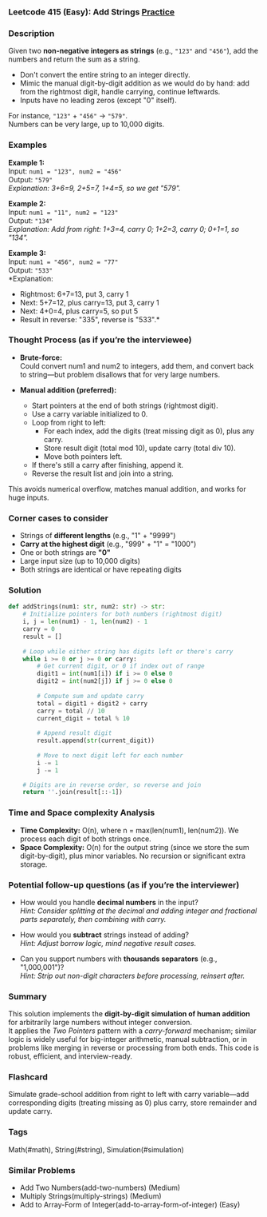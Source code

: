 ### Leetcode 415 (Easy): Add Strings [Practice](https://leetcode.com/problems/add-strings)

### Description  
Given two **non-negative integers as strings** (e.g., `"123"` and `"456"`), add the numbers and return the sum as a string.  
- Don't convert the entire string to an integer directly.  
- Mimic the manual digit-by-digit addition as we would do by hand: add from the rightmost digit, handle carrying, continue leftwards.  
- Inputs have no leading zeros (except "0" itself).

For instance, `"123"` + `"456"` → `"579"`.  
Numbers can be very large, up to 10,000 digits.

### Examples  

**Example 1:**  
Input: `num1 = "123", num2 = "456"`  
Output: `"579"`  
*Explanation: 3+6=9, 2+5=7, 1+4=5, so we get "579".*

**Example 2:**  
Input: `num1 = "11", num2 = "123"`  
Output: `"134"`  
*Explanation: Add from right: 1+3=4, carry 0; 1+2=3, carry 0; 0+1=1, so "134".*

**Example 3:**  
Input: `num1 = "456", num2 = "77"`  
Output: `"533"`  
*Explanation:  
   - Rightmost: 6+7=13, put 3, carry 1  
   - Next: 5+7=12, plus carry=13, put 3, carry 1  
   - Next: 4+0=4, plus carry=5, so put 5  
   - Result in reverse: "335", reverse is "533".*

### Thought Process (as if you’re the interviewee)  
- **Brute-force:**  
  Could convert num1 and num2 to integers, add them, and convert back to string—but problem disallows that for very large numbers.

- **Manual addition (preferred):**  
  - Start pointers at the end of both strings (rightmost digit).
  - Use a carry variable initialized to 0.
  - Loop from right to left:
    - For each index, add the digits (treat missing digit as 0), plus any carry.
    - Store result digit (total mod 10), update carry (total div 10).
    - Move both pointers left.
  - If there's still a carry after finishing, append it.
  - Reverse the result list and join into a string.

This avoids numerical overflow, matches manual addition, and works for huge inputs.

### Corner cases to consider  
- Strings of **different lengths** (e.g., "1" + "9999")
- **Carry at the highest digit** (e.g., "999" + "1" = "1000")
- One or both strings are **"0"**
- Large input size (up to 10,000 digits)
- Both strings are identical or have repeating digits

### Solution

```python
def addStrings(num1: str, num2: str) -> str:
    # Initialize pointers for both numbers (rightmost digit)
    i, j = len(num1) - 1, len(num2) - 1
    carry = 0
    result = []
    
    # Loop while either string has digits left or there's carry
    while i >= 0 or j >= 0 or carry:
        # Get current digit, or 0 if index out of range
        digit1 = int(num1[i]) if i >= 0 else 0
        digit2 = int(num2[j]) if j >= 0 else 0
        
        # Compute sum and update carry
        total = digit1 + digit2 + carry
        carry = total // 10
        current_digit = total % 10
        
        # Append result digit
        result.append(str(current_digit))
        
        # Move to next digit left for each number
        i -= 1
        j -= 1

    # Digits are in reverse order, so reverse and join
    return ''.join(result[::-1])
```

### Time and Space complexity Analysis  

- **Time Complexity:** O(n), where n = max(len(num1), len(num2)). We process each digit of both strings once.
- **Space Complexity:** O(n) for the output string (since we store the sum digit-by-digit), plus minor variables. No recursion or significant extra storage.

### Potential follow-up questions (as if you’re the interviewer)  

- How would you handle **decimal numbers** in the input?  
  *Hint: Consider splitting at the decimal and adding integer and fractional parts separately, then combining with carry.*

- How would you **subtract** strings instead of adding?  
  *Hint: Adjust borrow logic, mind negative result cases.*

- Can you support numbers with **thousands separators** (e.g., "1,000,001")?  
  *Hint: Strip out non-digit characters before processing, reinsert after.*

### Summary
This solution implements the **digit-by-digit simulation of human addition** for arbitrarily large numbers without integer conversion.  
It applies the *Two Pointers* pattern with a *carry-forward* mechanism; similar logic is widely useful for big-integer arithmetic, manual subtraction, or in problems like merging in reverse or processing from both ends. This code is robust, efficient, and interview-ready.


### Flashcard
Simulate grade-school addition from right to left with carry variable—add corresponding digits (treating missing as 0) plus carry, store remainder and update carry.

### Tags
Math(#math), String(#string), Simulation(#simulation)

### Similar Problems
- Add Two Numbers(add-two-numbers) (Medium)
- Multiply Strings(multiply-strings) (Medium)
- Add to Array-Form of Integer(add-to-array-form-of-integer) (Easy)